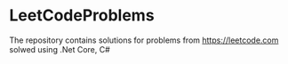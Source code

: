 # LeetCodeProblems
The repository contains solutions for problems from https://leetcode.com solwed using .Net Core, C#
